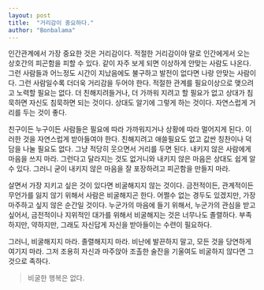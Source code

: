 ```yaml
---
layout: post
title:  "거리감이 중요하다."
author: "Bonbalama"
---
```


인간관계에서 가장 중요한 것은 거리감이다. 적절한 거리감이야 말로 인간에게서 오는 상호간의 피곤함을 피할 수 있다. 같이 자주 보게 되면 이상하게 안맞는 사람도 나온다. 그런 사람들과 어느정도 시간이 지났음에도 불구하고 발전이 없다면 나랑 안맞는 사람이다. 그런 사람일수록 더더욱 거리감을 두어야 한다. 적절한 관계를 필요이상으로 맺으려고 노력할 필요는 없다. 더 친해지려들거나, 더 가까워 지려고 할 필요가 없고 상대가 침묵하면 자신도 침묵하면 되는 것이다. 상대도 알기에 그렇게 하는 것이다. 자연스럽게 거리를 두는 것이 좋다. 

친구이든 누구이든 사람들은 필요에 따라 가까워지거나 상황에 따라 멀어지게 된다. 이러한 것을 자연스럽게 받아들여야 한다. 친해지려고 애쓸필요도 없고 값싼 칭찬이나 덕담을 나눌 필요도 없다. 그냥 적당히 웃으면서 거리를 두면 된다. 내키지 않은 사람에게 마음을 쓰지 마라. 그런다고 달라지는 것도 없거니와 내키지 않은 마음은 상대도 쉽게 알 수 있다. 그러니 굳이 내키지 않은 마음을 잘 포장하려고 피곤함을 만들지 마라. 

살면서 가장 지키고 싶은 것이 있다면 비굴해지지 않는 것이다. 금전적이든, 관계적이든 무언가를 잃지 않기 위해서 사람은 비굴해지곤 한다. 어쩔수 없는 경두도 있겠지만, 가장 마주하고 싶지 않은 순간일 것이다. 누군가의 마음에 들기 위해서, 누군가의 관심을 받고 싶어서, 금전적이나 지위적인 대가를 위해서 비굴해지는 것은 너무나도 졸렬하다. 부족하지만, 약하지만, 그래도 자신답게 자신을 받아들이는 수련이 필요하다. 

그러니, 비굴해지지 마라. 졸렬해지지 마라. 비난에 발끈하지 말고, 모든 것을 당연하게 여기지 마라. 그저 조용히 자신과 마주앉아 조촐한 술잔을 기울여도 비굴하지 않다면 그것으로 족하다. 

> 비굴한 행복은 없다.